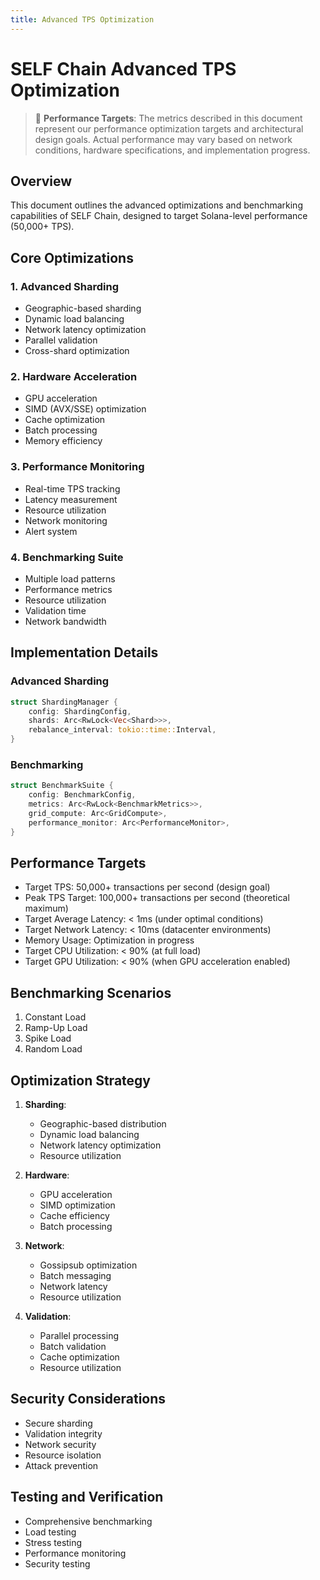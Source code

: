 ```yaml
---
title: Advanced TPS Optimization
---
```


# SELF Chain Advanced TPS Optimization

> 🎯 **Performance Targets**: The metrics described in this document represent our performance optimization targets and architectural design goals. Actual performance may vary based on network conditions, hardware specifications, and implementation progress.

## Overview
This document outlines the advanced optimizations and benchmarking capabilities of SELF Chain, designed to target Solana-level performance (50,000+ TPS).

## Core Optimizations

### 1. Advanced Sharding
- Geographic-based sharding
- Dynamic load balancing
- Network latency optimization
- Parallel validation
- Cross-shard optimization

### 2. Hardware Acceleration
- GPU acceleration
- SIMD (AVX/SSE) optimization
- Cache optimization
- Batch processing
- Memory efficiency

### 3. Performance Monitoring
- Real-time TPS tracking
- Latency measurement
- Resource utilization
- Network monitoring
- Alert system

### 4. Benchmarking Suite
- Multiple load patterns
- Performance metrics
- Resource utilization
- Validation time
- Network bandwidth

## Implementation Details

### Advanced Sharding
```rust
struct ShardingManager {
    config: ShardingConfig,
    shards: Arc<RwLock<Vec<Shard>>>,
    rebalance_interval: tokio::time::Interval,
}
```

### Benchmarking
```rust
struct BenchmarkSuite {
    config: BenchmarkConfig,
    metrics: Arc<RwLock<BenchmarkMetrics>>,
    grid_compute: Arc<GridCompute>,
    performance_monitor: Arc<PerformanceMonitor>,
}
```

## Performance Targets
- Target TPS: 50,000+ transactions per second (design goal)
- Peak TPS Target: 100,000+ transactions per second (theoretical maximum)
- Target Average Latency: < 1ms (under optimal conditions)
- Target Network Latency: < 10ms (datacenter environments)
- Memory Usage: Optimization in progress
- Target CPU Utilization: < 90% (at full load)
- Target GPU Utilization: < 90% (when GPU acceleration enabled)

## Benchmarking Scenarios
1. Constant Load
2. Ramp-Up Load
3. Spike Load
4. Random Load

## Optimization Strategy
1. **Sharding**:
   - Geographic-based distribution
   - Dynamic load balancing
   - Network latency optimization
   - Resource utilization

2. **Hardware**:
   - GPU acceleration
   - SIMD optimization
   - Cache efficiency
   - Batch processing

3. **Network**:
   - Gossipsub optimization
   - Batch messaging
   - Network latency
   - Resource utilization

4. **Validation**:
   - Parallel processing
   - Batch validation
   - Cache optimization
   - Resource utilization

## Security Considerations
- Secure sharding
- Validation integrity
- Network security
- Resource isolation
- Attack prevention

## Testing and Verification
- Comprehensive benchmarking
- Load testing
- Stress testing
- Performance monitoring
- Security testing
